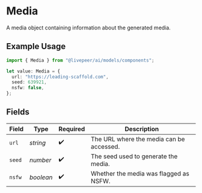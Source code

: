 # Media

A media object containing information about the generated media.

## Example Usage

```typescript
import { Media } from "@livepeer/ai/models/components";

let value: Media = {
  url: "https://leading-scaffold.com",
  seed: 639921,
  nsfw: false,
};
```

## Fields

| Field                                    | Type                                     | Required                                 | Description                              |
| ---------------------------------------- | ---------------------------------------- | ---------------------------------------- | ---------------------------------------- |
| `url`                                    | *string*                                 | :heavy_check_mark:                       | The URL where the media can be accessed. |
| `seed`                                   | *number*                                 | :heavy_check_mark:                       | The seed used to generate the media.     |
| `nsfw`                                   | *boolean*                                | :heavy_check_mark:                       | Whether the media was flagged as NSFW.   |